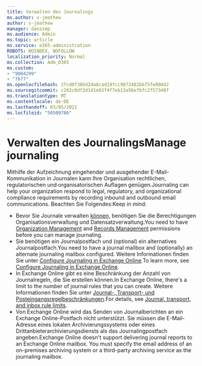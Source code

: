 ```yaml
---
title: Verwalten des Journalings
ms.author: v-jmathew
author: v-jmathew
manager: dansimp
ms.audience: Admin
ms.topic: article
ms.service: o365-administration
ROBOTS: NOINDEX, NOFOLLOW
localization_priority: Normal
ms.collection: Adm_O365
ms.custom:
- "9004299"
- "7677"
ms.openlocfilehash: 2fcd0f386d2da8cad19fcc9872482bb75fe00dd2
ms.sourcegitcommit: c202c0df2d141e63f4f7eb13a56efbfc2f57348f
ms.translationtype: MT
ms.contentlocale: de-DE
ms.lasthandoff: 03/05/2021
ms.locfileid: "50509786"
---
```

# <a name="manage-journaling"></a><span data-ttu-id="4d5f6-102">Verwalten des Journalings</span><span class="sxs-lookup"><span data-stu-id="4d5f6-102">Manage journaling</span></span>

<span data-ttu-id="4d5f6-103">Mithilfe der Aufzeichnung eingehender und ausgehender E-Mail-Kommunikation in Journalen kann Ihre Organisation rechtlichen, regulatorischen und organisatorischen Auflagen genügen.</span><span class="sxs-lookup"><span data-stu-id="4d5f6-103">Journaling can help your organization respond to legal, regulatory, and organizational compliance requirements by recording inbound and outbound email communications.</span></span> <span data-ttu-id="4d5f6-104">Beachten Sie Folgendes:</span><span class="sxs-lookup"><span data-stu-id="4d5f6-104">Keep in mind:</span></span>

* <span data-ttu-id="4d5f6-105">Bevor Sie Journale [](https://go.microsoft.com/fwlink/?linkid=2115469) verwalten [können,](https://go.microsoft.com/fwlink/?linkid=2115259) benötigen Sie die Berechtigungen Organisationsverwaltung und Datensatzverwaltung.</span><span class="sxs-lookup"><span data-stu-id="4d5f6-105">You need to have [Organization Management](https://go.microsoft.com/fwlink/?linkid=2115259) and [Records Management](https://go.microsoft.com/fwlink/?linkid=2115469) permissions before you can manage journaling.</span></span>
* <span data-ttu-id="4d5f6-106">Sie benötigen ein Journalpostfach und (optional) ein alternatives Journalpostfach.</span><span class="sxs-lookup"><span data-stu-id="4d5f6-106">You need to have a journal mailbox and (optionally) an alternate journaling mailbox configured.</span></span> <span data-ttu-id="4d5f6-107">Weitere Informationen finden Sie unter [Configure Journaling in Exchange Online](https://go.microsoft.com/fwlink/?linkid=2115260).</span><span class="sxs-lookup"><span data-stu-id="4d5f6-107">To learn more, see [Configure Journaling in Exchange Online](https://go.microsoft.com/fwlink/?linkid=2115260).</span></span>
* <span data-ttu-id="4d5f6-108">In Exchange Online gibt es eine Beschränkung der Anzahl von Journalregeln, die Sie erstellen können.</span><span class="sxs-lookup"><span data-stu-id="4d5f6-108">In Exchange Online, there's a limit to the number of journal rules that you can create.</span></span> <span data-ttu-id="4d5f6-109">Weitere Informationen finden Sie unter [Journal-, Transport- und Posteingangsregelbeschränkungen](https://go.microsoft.com/fwlink/?linkid=2115261).</span><span class="sxs-lookup"><span data-stu-id="4d5f6-109">For details, see [Journal, transport, and inbox rule limits](https://go.microsoft.com/fwlink/?linkid=2115261).</span></span>
* <span data-ttu-id="4d5f6-p104">Von Exchange Online wird das Senden von Journalberichten an ein Exchange Online-Postfach nicht unterstützt. Sie müssen die E-Mail-Adresse eines lokalen Archivierungssystems oder eines Drittanbieterarchivierungsdiensts als das Journalingpostfach angeben.</span><span class="sxs-lookup"><span data-stu-id="4d5f6-p104">Exchange Online doesn't support delivering journal reports to an Exchange Online mailbox. You must specify the email address of an on-premises archiving system or a third-party archiving service as the journaling mailbox.</span></span>
